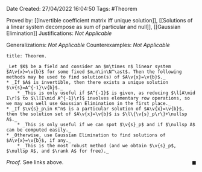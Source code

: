 <div class="topSpace"></div>

Date Created: 27/04/2022 16:04:50
Tags: #Theorem

Proved by: [[Invertible coefficient matrix iff unique solution]], [[Solutions of a linear system decompose as sum of particular and null]], [[Gaussian Elimination]]
Justifications: _Not Applicable_

Generalizations: _Not Applicable_
Counterexamples: _Not Applicable_

``` ad-Theorem
title: Theorem.

_Let $K$ be a field and consider an $m\times n$ linear system $A\v{x}=\v{b}$ for some fixed $m,n\in\N^\ast$. Then the following methods may be used to find solution(s) of $A\v{x}=\v{b}$._
* _If $A$ is invertible, then there exists a unique solution $\v{s}=A^{-1}\v{b}$._
    * _This is only useful if $A^{-1}$ is given, as reducing $\l[A\mid I\r]$ to $\l[I\mid A^{-1}\r]$ involves elementary row operations, so we may was well use Gaussian Elimination in the first place._
* _If $\v{s}_p\in K^n$ is a particular solution of $A\v{x}=\v{b}$, then the solution set of $A\v{x}=\v{b}$ is $\l\{\v{s}_p\r\}+\nullsp A$._
    * _This is only useful if we can spot $\v{s}_p$ and if $\nullsp A$ can be computed easily._
* _Otherwise, use Gaussian Elimination to find solutions of $A\v{x}=\v{b}$, if any._
    * _This is the most robust method (and we obtain $\v{s}_p$, $\nullsp A$, and $\rank A$ for free)._

```

_Proof_. See links above.<span style="float:right;">$\blacksquare$</span>
